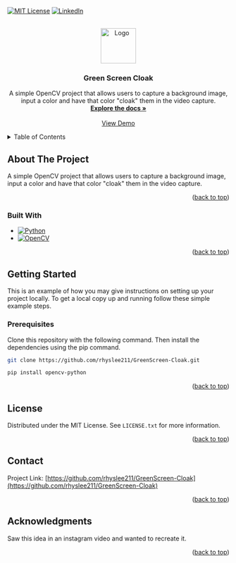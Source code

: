 <!-- Improved compatibility of back to top link: See: https://github.com/othneildrew/Best-README-Template/pull/73 -->
<a id="readme-top"></a>
<!--
*** Thanks for checking out the Best-README-Template. If you have a suggestion
*** that would make this better, please fork the repo and create a pull request
*** or simply open an issue with the tag "enhancement".
*** Don't forget to give the project a star!
*** Thanks again! Now go create something AMAZING! :D
-->



<!-- PROJECT SHIELDS -->
<!--
*** I'm using markdown "reference style" links for readability.
*** Reference links are enclosed in brackets [ ] instead of parentheses ( ).
*** See the bottom of this document for the declaration of the reference variables
*** for contributors-url, forks-url, etc. This is an optional, concise syntax you may use.
*** https://www.markdownguide.org/basic-syntax/#reference-style-links
-->

[![MIT License][license-shield]][license-url]
[![LinkedIn][linkedin-shield]][linkedin-url]



<!-- PROJECT LOGO -->
<br />
<div align="center">
  <a href="https://github.com/rhyslee211/GreenScreen-Cloak">
    <img src="images/logo.png" alt="Logo" width="80" height="80">
  </a>

<h3 align="center">Green Screen Cloak</h3>

  <p align="center">
    A simple OpenCV project that allows users to capture a background image, input a color and have that color "cloak" them in the video capture.
    <br />
    <a href="https://github.com/rhyslee211/GreenScreen-Cloak"><strong>Explore the docs »</strong></a>
    <br />
    <br />
    <a href="https://github.com/rhyslee211/GreenScreen-Cloak">View Demo</a>
  </p>
</div>



<!-- TABLE OF CONTENTS -->
<details>
  <summary>Table of Contents</summary>
  <ol>
    <li>
      <a href="#about-the-project">About The Project</a>
      <ul>
        <li><a href="#built-with">Built With</a></li>
      </ul>
    </li>
    <li>
      <a href="#getting-started">Getting Started</a>
      <ul>
        <li><a href="#prerequisites">Prerequisites</a></li>
        <li><a href="#installation">Installation</a></li>
      </ul>
    </li>
    <li><a href="#usage">Usage</a></li>
    <li><a href="#license">License</a></li>
  </ol>
</details>



<!-- ABOUT THE PROJECT -->
## About The Project

A simple OpenCV project that allows users to capture a background image, input a color and have that color "cloak" them in the video capture.

<p align="right">(<a href="#readme-top">back to top</a>)</p>



### Built With

* [![Python][Python-shield]][Python-url]
* [![OpenCV][OpenCV-shield]][OpenCV-url]

<p align="right">(<a href="#readme-top">back to top</a>)</p>



<!-- GETTING STARTED -->
## Getting Started

This is an example of how you may give instructions on setting up your project locally.
To get a local copy up and running follow these simple example steps.

### Prerequisites

Clone this repository with the following command. Then install the dependencies using the pip command.

  ```sh
  git clone https://github.com/rhyslee211/GreenScreen-Cloak.git
  ```

  ```sh
  pip install opencv-python
  ```


<p align="right">(<a href="#readme-top">back to top</a>)</p>



<!-- LICENSE -->
## License

Distributed under the MIT License. See `LICENSE.txt` for more information.

<p align="right">(<a href="#readme-top">back to top</a>)</p>



<!-- CONTACT -->
## Contact

Project Link: [https://github.com/rhyslee211/GreenScreen-Cloak](https://github.com/rhyslee211/GreenScreen-Cloak)

<p align="right">(<a href="#readme-top">back to top</a>)</p>



<!-- ACKNOWLEDGMENTS -->
## Acknowledgments

Saw this idea in an instagram video and wanted to recreate it.

<p align="right">(<a href="#readme-top">back to top</a>)</p>



<!-- MARKDOWN LINKS & IMAGES -->
<!-- https://www.markdownguide.org/basic-syntax/#reference-style-links -->
[contributors-shield]: https://img.shields.io/github/contributors/rhyslee211/GreenScreen-Cloak.svg?style=for-the-badge
[contributors-url]: https://github.com/rhyslee211/GreenScreen-Cloak/graphs/contributors
[forks-shield]: https://img.shields.io/github/forks/rhyslee211/GreenScreen-Cloak.svg?style=for-the-badge
[forks-url]: https://github.com/rhyslee211/GreenScreen-Cloak/network/members
[stars-shield]: https://img.shields.io/github/stars/rhyslee211/GreenScreen-Cloak.svg?style=for-the-badge
[stars-url]: https://github.com/rhyslee211/GreenScreen-Cloak/stargazers
[issues-shield]: https://img.shields.io/github/issues/rhyslee211/GreenScreen-Cloak.svg?style=for-the-badge
[issues-url]: https://github.com/rhyslee211/GreenScreen-Cloak/issues
[license-shield]: https://img.shields.io/github/license/rhyslee211/GreenScreen-Cloak.svg?style=for-the-badge
[license-url]: https://github.com/rhyslee211/GreenScreen-Cloak/blob/master/LICENSE.txt
[linkedin-shield]: https://img.shields.io/badge/-LinkedIn-black.svg?style=for-the-badge&logo=linkedin&colorB=555
[linkedin-url]: https://linkedin.com/in/rhys-lee
[product-screenshot]: images/screenshot.png
[Next.js]: https://img.shields.io/badge/next.js-000000?style=for-the-badge&logo=nextdotjs&logoColor=white
[Next-url]: https://nextjs.org/
[React.js]: https://img.shields.io/badge/React-20232A?style=for-the-badge&logo=react&logoColor=61DAFB
[React-url]: https://reactjs.org/
[Vue.js]: https://img.shields.io/badge/Vue.js-35495E?style=for-the-badge&logo=vuedotjs&logoColor=4FC08D
[Vue-url]: https://vuejs.org/
[Angular.io]: https://img.shields.io/badge/Angular-DD0031?style=for-the-badge&logo=angular&logoColor=white
[Angular-url]: https://angular.io/
[Svelte.dev]: https://img.shields.io/badge/Svelte-4A4A55?style=for-the-badge&logo=svelte&logoColor=FF3E00
[Svelte-url]: https://svelte.dev/
[Laravel.com]: https://img.shields.io/badge/Laravel-FF2D20?style=for-the-badge&logo=laravel&logoColor=white
[Laravel-url]: https://laravel.com
[Bootstrap.com]: https://img.shields.io/badge/Bootstrap-563D7C?style=for-the-badge&logo=bootstrap&logoColor=white
[Bootstrap-url]: https://getbootstrap.com
[JQuery.com]: https://img.shields.io/badge/jQuery-0769AD?style=for-the-badge&logo=jquery&logoColor=white
[JQuery-url]: https://jquery.com 
[Python-shield]: https://img.shields.io/badge/python-3670A0?style=for-the-badge&logo=python&logoColor=ffdd54
[Python-url]: https://www.python.org/
[OpenCV-shield]: https://img.shields.io/badge/opencv-%23white.svg?style=for-the-badge&logo=opencv&logoColor=white
[OpenCV-url]: https://opencv.org/

